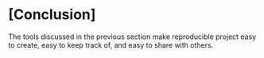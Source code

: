 
<h1>[Conclusion]</h1>

<p>The tools discussed in the previous section make reproducible project easy to create, easy to keep track of,
and easy to share with others.  </p>
